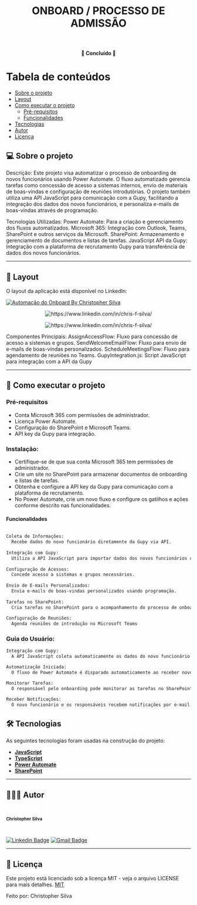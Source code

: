 <h1 align="center">ONBOARD / PROCESSO DE ADMISSÃO</h1>			
<br>
<h4 align="center"> 🚀 Concluído 🚀 </h4>
	

Tabela de conteúdos
=================
<!--ts-->
   * [Sobre o projeto](#-sobre-o-projeto)
   * [Layout](#-layout)
   * [Como executar o projeto](#-como-executar-o-projeto)
     * [Pré-requisitos](#pré-requisitos)
     * [Funcionalidades](#Funcionalidades)
   * [Tecnologias](#-tecnologias)
   * [Autor](#-autor)
   * [Licença](#-licença)
<!--te-->


## 💻 Sobre o projeto

Descrição:
Este projeto visa automatizar o processo de onboarding de novos funcionários usando Power Automate. O fluxo automatizado gerencia tarefas como concessão de acesso a sistemas internos, envio de materiais de boas-vindas e configuração de reuniões introdutórias. O projeto também utiliza uma API JavaScript para comunicação com a Gupy, facilitando a integração dos dados dos novos funcionários, e personaliza e-mails de boas-vindas através de programação.

Tecnologias Utilizadas:
Power Automate: Para a criação e gerenciamento dos fluxos automatizados.
Microsoft 365: Integração com Outlook, Teams, SharePoint e outros serviços da Microsoft.
SharePoint: Armazenamento e gerenciamento de documentos e listas de tarefas.
JavaScript API da Gupy: Integração com a plataforma de recrutamento Gupy para transferência de dados dos novos funcionários.

 
---

## 🎨 Layout

O layout da aplicação está disponível no LinkedIn:

<a href="#">
  <img alt="Automação do Onboard By Christopher Silva" src="https://pin.it/31BRStNkC">
</a>

<p align="center" style="display: flex; align-items: flex-start; justify-content: center;">
  <img alt="https://www.linkedin.com/in/chris-f-silva/" title="#moments-automacao" src="https://media.licdn.com/dms/image/D4D2DAQFhWADyr73FMA/profile-treasury-image-shrink_1920_1920/0/1704298991106?e=1706036400&v=beta&t=zrYm5i4Sa4wA7v-5fx5w2HYSv32kGRqRlR5zyR3Lc-w" />
</p>
<p align="center" style="display: flex; align-items: flex-start; justify-content: center;">
  <img alt="https://www.linkedin.com/in/chris-f-silva/" title="#moments-automacao" src="https://media.licdn.com/dms/image/D4D2DAQH4VuA7hxM1uw/profile-treasury-image-shrink_800_800/0/1704298974179?e=1706036400&v=beta&t=lgkdphgNnvWQiqKF-svpa_8oziyZEqA5-AEYfHvhqz8" />
</p>

Componentes Principais:
AssignAccessFlow: Fluxo para concessão de acesso a sistemas e grupos.
SendWelcomeEmailFlow: Fluxo para envio de e-mails de boas-vindas personalizados.
ScheduleMeetingsFlow: Fluxo para agendamento de reuniões no Teams.
GupyIntegration.js: Script JavaScript para integração com a API da Gupy

---

## 🚀 Como executar o projeto

### Pré-requisitos

- Conta Microsoft 365 com permissões de administrador.
- Licença Power Automate.
- Configuração do SharePoint e Microsoft Teams.
- API key da Gupy para integração.
### Instalação:
- Certifique-se de que sua conta Microsoft 365 tem permissões de administrador.
- Crie um site no SharePoint para armazenar documentos de onboarding e listas de tarefas.
- Obtenha e configure a API key da Gupy para comunicação com a plataforma de recrutamento.
- No Power Automate, crie um novo fluxo e configure os gatilhos e ações conforme descrito nas funcionalidades.

#### Funcionalidades
```bash

Coleta de Informações:
  Recebe dados do novo funcionário diretamente da Gupy via API.
  
Integração com Gupy:
  Utiliza a API JavaScript para importar dados dos novos funcionários da plataforma Gupy.
  
Configuração de Acessos:
  Concede acesso a sistemas e grupos necessários.
  
Envio de E-mails Personalizados:
  Envia e-mails de boas-vindas personalizados usando programação.
  
Tarefas no SharePoint:
  Cria tarefas no SharePoint para o acompanhamento do processo de onboarding.
  
Configuração de Reuniões:
  Agenda reuniões de introdução no Microsoft Teams

```

### Guia do Usuário:

``` bash
Integração com Gupy:
  A API JavaScript coleta automaticamente os dados do novo funcionário da plataforma Gupy.

Automatização Iniciada:
  O fluxo de Power Automate é disparado automaticamente ao receber novos dados da Gupy.

Monitorar Tarefas:
  O responsável pelo onboarding pode monitorar as tarefas no SharePoint.

Receber Notificações:
  O novo funcionário e os responsáveis recebem notificações por e-mail conforme o processo avança.
```

## 🛠 Tecnologias

As seguintes tecnologias foram usadas na construção do projeto:

-   **[JavaScript](https://www.javascript.com/)** 
-   **[TypeScript](https://www.typescriptlang.org/)** 
-   **[Power Automate](https://www.microsoft.com/pt-br/power-platform/products/power-automate)**
-   **[SharePoint](https://www.microsoft.com/pt-br/microsoft-365/sharepoint/collaboration)**
---

## 🦸🏻‍♂️ Autor

 <br>
  <sub><b><p>Christopher Silva</p></b></sub></a>
 <br />

[![Linkedin Badge](https://img.shields.io/badge/-Christopher%20Silva-blue?style=flat-square&logo=Linkedin&logoColor=white&link=https://www.linkedin.com/in/chris-f-silva//)](https://www.linkedin.com/in/chris-f-silva/) 
[![Gmail Badge](https://img.shields.io/badge/-chrisspfc.silva@gmail.com-c14438?style=flat-square&logo=Gmail&logoColor=white&link=mailto:daniel.rodrigues.soarees@gmail.com)](mailto:chrisspfc.silva@gmail.com)

---

## 📝 Licença

Este projeto está licenciado sob a licença MIT - veja o arquivo LICENSE para mais detalhes. [MIT](./LICENSE)

Feito por: Christopher Silva
